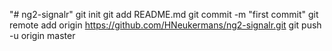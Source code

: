 "# ng2-signalr"  git init git add README.md git commit -m "first commit" git remote add origin https://github.com/HNeukermans/ng2-signalr.git git push -u origin master
